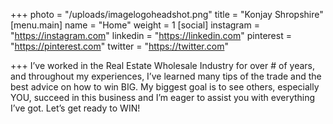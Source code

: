 +++
photo = "/uploads/imagelogoheadshot.png"
title = "Konjay Shropshire"
[menu.main]
name = "Home"
weight = 1
[social]
instagram = "https://instagram.com"
linkedin = "https://linkedin.com"
pinterest = "https://pinterest.com"
twitter = "https://twitter.com"

+++
I’ve worked in the Real Estate Wholesale Industry for over # of years, and throughout my experiences, I’ve learned many tips of the trade and the best advice on how to win BIG. My biggest goal is to see others, especially YOU, succeed in this business and I’m eager to assist you with everything I’ve got. Let’s get ready to WIN!